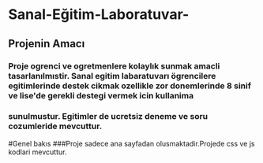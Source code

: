 # Sanal-Eğitim-Laboratuvar-

## Projenin Amacı

### Proje ogrenci ve ogretmenlere kolaylık sunmak amacli tasarlanılmıstir. Sanal egitim labaratuvarı ögrencilere egitimlerinde destek cikmak ozellikle zor donemlerinde 8 sinif ve lise'de gerekli destegi vermek icin kullanima 
###  sunulmustur. Egitimler de ucretsiz deneme ve soru cozumleride mevcuttur.
#Genel bakıs
###Proje sadece ana sayfadan olusmaktadir.Projede css ve js kodlari mevcuttur.

